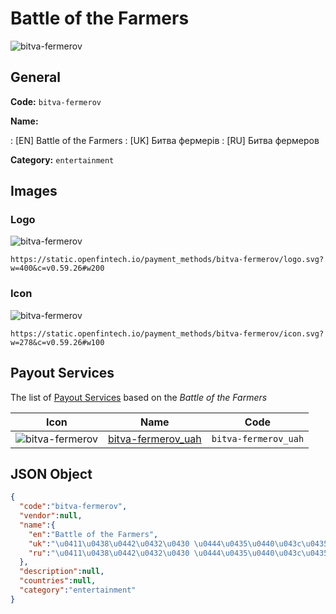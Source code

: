 
# Battle of the Farmers 
![bitva-fermerov](https://static.openfintech.io/payment_methods/bitva-fermerov/logo.svg?w=400&c=v0.59.26#w200)  

## General 
**Code:** `bitva-fermerov` 
 
**Name:** 
 
:	[EN] Battle of the Farmers 
:	[UK] Битва фермерів 
:	[RU] Битва фермеров 
 
**Category:** `entertainment` 
 

## Images 

### Logo 
![bitva-fermerov](https://static.openfintech.io/payment_methods/bitva-fermerov/logo.svg?w=400&c=v0.59.26#w200)  

```
https://static.openfintech.io/payment_methods/bitva-fermerov/logo.svg?w=400&c=v0.59.26#w200
```  

### Icon 
![bitva-fermerov](https://static.openfintech.io/payment_methods/bitva-fermerov/icon.svg?w=278&c=v0.59.26#w100)  

```
https://static.openfintech.io/payment_methods/bitva-fermerov/icon.svg?w=278&c=v0.59.26#w100
```  

## Payout Services 
 
The list of [Payout Services](/payout-services/) based on the _Battle of the Farmers_ 

|Icon|Name|Code| 
|:---:|:---:|:---:| 
|![bitva-fermerov](https://static.openfintech.io/payout_methods/bitva-fermerov/icon.png?w=278&c=v0.59.26#w40) |[bitva-fermerov_uah](/payout-services/bitva-fermerov_uah/)|`bitva-fermerov_uah`| 
 

## JSON Object 

```json
{
  "code":"bitva-fermerov",
  "vendor":null,
  "name":{
    "en":"Battle of the Farmers",
    "uk":"\u0411\u0438\u0442\u0432\u0430 \u0444\u0435\u0440\u043c\u0435\u0440\u0456\u0432",
    "ru":"\u0411\u0438\u0442\u0432\u0430 \u0444\u0435\u0440\u043c\u0435\u0440\u043e\u0432"
  },
  "description":null,
  "countries":null,
  "category":"entertainment"
}
```  
